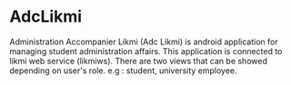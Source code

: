 # AdcLikmi
Administration Accompanier Likmi (Adc Likmi) is android application for managing student administration affairs. This application is connected to likmi web service (likmiws). There are two views that can be showed depending on user's role. e.g : student, university employee.
